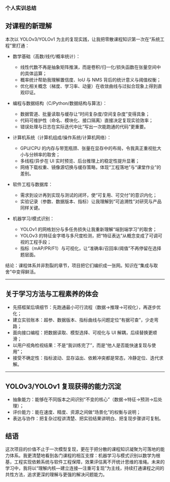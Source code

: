 ### 个人实训总结

## 对课程的新理解

本次以 YOLOv3/YOLOv1 为主的复现实践，让我把零散课程知识第一次在“系统工程”里打通：

- 数学基础（高数/线代/概率统计）：

  - 线性代数不再是抽象矩阵推演，而是卷积/归一化/损失函数在张量空间中的具体运算；
  - 概率统计帮助我理解置信度、IoU 与 NMS 背后的统计意义与阈值权衡；
  - 优化相关概念（梯度、学习率、动量）在收敛曲线与过拟合现象上得到直观印证。
- 编程与数据结构（C/Python/数据结构与算法）：

  - 数据管道、批量读取与缓存让“时间复杂度/空间复杂度”变得具象；
  - 代码可维护性（命名、模块化、接口隔离）直接决定复现实验效率；
  - 错误处理与日志在实际迭代中比“写出一次能跑通的代码”更重要。
- 计算机系统（计算机组成/操作系统/计算机网络）：

  - GPU/CPU 的内存与带宽瓶颈、张量在显存中的布局，令我真正重视批大小与分辨率的取舍；
  - 多线程/异步在 UI 实时预览、后台推理上的稳定性提升显著；
  - 网络下载权重、镜像源切换与缓存策略，体现“工程落地”与“课堂作业”的差别。
- 软件工程与数据库：

  - 需求到设计再到实现与测试的闭环，使“可复用、可交付”的意识内化；
  - 实验记录（参数、数据版本、指标）让我理解到“可追溯性”对研究与产品同样关键。
- 机器学习/模式识别：

  - YOLOv1 的网格划分与多任务损失让我重新理解“端到端学习”的取舍；
  - YOLOv3 的特征金字塔与多尺度检测，把“特征表达”从概念变成了可调可视的工程手段；
  - 指标（mAP/PR/F1）与可视化，让“准确率/召回率/阈值”不再停留在选择题层面。

结论：课程体系并非割裂的章节，项目把它们编织成一张网。知识在“集成与取舍”中变得鲜活。

---

## 关于学习方法与工程素养的体会

- 先搭框架后填细节：先跑通最小可行流程（数据→推理→可视化），再逐步优化；
- 建立实验账本：超参、数据版本、指标曲线与问题定位“有据可查”，少走弯路；
- 面向接口编程：把数据读取、模型选择、可视化与 UI 解耦，后续替换更顺滑；
- 以用户视角检视结果：不是“我训练完了”，而是“他人是否能快速复现与使用”；
- 接受不确定性：指标波动、显存溢出、依赖冲突都是常态，冷静定位、迭代求解。

---

## YOLOv3/YOLOv1 复现获得的能力沉淀

- 抽象能力：能够在不同版本之间识别“不变的核心”（数据→特征→预测→后处理）；
- 评价能力：能在速度、精度、资源之间做“场景化”的权衡与说明；
- 表达与协作：把复杂过程讲清楚、把实验结果讲明白、把复现步骤讲可复制。

## 结语

这次项目的价值不止于一次模型复现，更在于把分散的课程知识凝聚为可落地的能力体系。我更清楚地看到各门课程的相互支撑：机器学习与模式识别以数学为根基，工程实现依赖系统与软件工程保障，效果评估离不开统计思维的准绳。未来的学习中，我将以“理解内核—建立连接—注重可复现”为主线，持续打通课程之间的共性方法，追求更深的理解与更强的解决问题能力。
